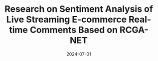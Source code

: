 ---
title: Research on Sentiment Analysis of Live Streaming E-commerce Real-time Comments Based on RCGA-NET
date: 2024-07-01
endDate: 2025-03-31
selected: true
cover: assets/images/project/2025/pro-RealTimeComments.jpeg
description: >-
    This project focuses on the intersection of AI, management science and e-commerce, applying deep learning to live - streaming e - commerce. I proposed the RCGA - Net model to extract sentiment features and classify evaluation objects in comments. I collected real - world data from TikTok live - streaming rooms, including comments and sales figures, to analyze the impact of comment features on sales.
tags: [Deep Learning, Sentiment Analysis, Live Streaming E-commerce, Real-time Comments, Elaboration Likelihood Model]
links:
#   Code:
#     url: https://github.com/yourname/sentiment-live
#     target: _blank
#   Paper:
#     url: https://arxiv.org/abs/xxxx.xxxxx
#     target: _blank
---